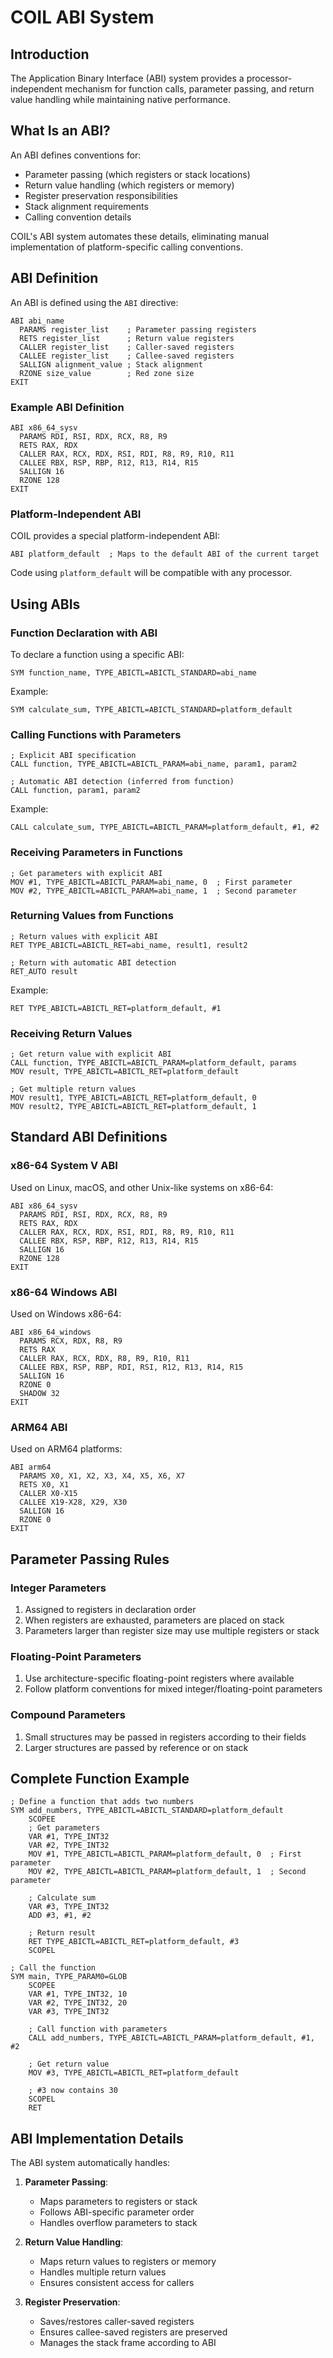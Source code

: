 # COIL ABI System

## Introduction

The Application Binary Interface (ABI) system provides a processor-independent mechanism for function calls, parameter passing, and return value handling while maintaining native performance.

## What Is an ABI?

An ABI defines conventions for:
- Parameter passing (which registers or stack locations)
- Return value handling (which registers or memory)
- Register preservation responsibilities
- Stack alignment requirements 
- Calling convention details

COIL's ABI system automates these details, eliminating manual implementation of platform-specific calling conventions.

## ABI Definition

An ABI is defined using the `ABI` directive:

```
ABI abi_name
  PARAMS register_list    ; Parameter passing registers
  RETS register_list      ; Return value registers
  CALLER register_list    ; Caller-saved registers
  CALLEE register_list    ; Callee-saved registers
  SALLIGN alignment_value ; Stack alignment
  RZONE size_value        ; Red zone size
EXIT
```

### Example ABI Definition

```
ABI x86_64_sysv
  PARAMS RDI, RSI, RDX, RCX, R8, R9
  RETS RAX, RDX
  CALLER RAX, RCX, RDX, RSI, RDI, R8, R9, R10, R11
  CALLEE RBX, RSP, RBP, R12, R13, R14, R15
  SALLIGN 16
  RZONE 128
EXIT
```

### Platform-Independent ABI

COIL provides a special platform-independent ABI:

```
ABI platform_default  ; Maps to the default ABI of the current target
```

Code using `platform_default` will be compatible with any processor.

## Using ABIs

### Function Declaration with ABI

To declare a function using a specific ABI:

```
SYM function_name, TYPE_ABICTL=ABICTL_STANDARD=abi_name
```

Example:
```
SYM calculate_sum, TYPE_ABICTL=ABICTL_STANDARD=platform_default
```

### Calling Functions with Parameters

```
; Explicit ABI specification
CALL function, TYPE_ABICTL=ABICTL_PARAM=abi_name, param1, param2

; Automatic ABI detection (inferred from function)
CALL function, param1, param2
```

Example:
```
CALL calculate_sum, TYPE_ABICTL=ABICTL_PARAM=platform_default, #1, #2
```

### Receiving Parameters in Functions

```
; Get parameters with explicit ABI
MOV #1, TYPE_ABICTL=ABICTL_PARAM=abi_name, 0  ; First parameter
MOV #2, TYPE_ABICTL=ABICTL_PARAM=abi_name, 1  ; Second parameter
```

### Returning Values from Functions

```
; Return values with explicit ABI
RET TYPE_ABICTL=ABICTL_RET=abi_name, result1, result2

; Return with automatic ABI detection
RET_AUTO result
```

Example:
```
RET TYPE_ABICTL=ABICTL_RET=platform_default, #1
```

### Receiving Return Values

```
; Get return value with explicit ABI
CALL function, TYPE_ABICTL=ABICTL_PARAM=platform_default, params
MOV result, TYPE_ABICTL=ABICTL_RET=platform_default

; Get multiple return values
MOV result1, TYPE_ABICTL=ABICTL_RET=platform_default, 0
MOV result2, TYPE_ABICTL=ABICTL_RET=platform_default, 1
```

## Standard ABI Definitions

### x86-64 System V ABI

Used on Linux, macOS, and other Unix-like systems on x86-64:

```
ABI x86_64_sysv
  PARAMS RDI, RSI, RDX, RCX, R8, R9
  RETS RAX, RDX
  CALLER RAX, RCX, RDX, RSI, RDI, R8, R9, R10, R11
  CALLEE RBX, RSP, RBP, R12, R13, R14, R15
  SALLIGN 16
  RZONE 128
EXIT
```

### x86-64 Windows ABI

Used on Windows x86-64:

```
ABI x86_64_windows
  PARAMS RCX, RDX, R8, R9
  RETS RAX
  CALLER RAX, RCX, RDX, R8, R9, R10, R11
  CALLEE RBX, RSP, RBP, RDI, RSI, R12, R13, R14, R15
  SALLIGN 16
  RZONE 0
  SHADOW 32
EXIT
```

### ARM64 ABI

Used on ARM64 platforms:

```
ABI arm64
  PARAMS X0, X1, X2, X3, X4, X5, X6, X7
  RETS X0, X1
  CALLER X0-X15
  CALLEE X19-X28, X29, X30
  SALLIGN 16
  RZONE 0
EXIT
```

## Parameter Passing Rules

### Integer Parameters

1. Assigned to registers in declaration order
2. When registers are exhausted, parameters are placed on stack
3. Parameters larger than register size may use multiple registers or stack

### Floating-Point Parameters

1. Use architecture-specific floating-point registers where available
2. Follow platform conventions for mixed integer/floating-point parameters

### Compound Parameters

1. Small structures may be passed in registers according to their fields
2. Larger structures are passed by reference or on stack

## Complete Function Example

```
; Define a function that adds two numbers
SYM add_numbers, TYPE_ABICTL=ABICTL_STANDARD=platform_default
    SCOPEE
    ; Get parameters
    VAR #1, TYPE_INT32
    VAR #2, TYPE_INT32
    MOV #1, TYPE_ABICTL=ABICTL_PARAM=platform_default, 0  ; First parameter
    MOV #2, TYPE_ABICTL=ABICTL_PARAM=platform_default, 1  ; Second parameter
    
    ; Calculate sum
    VAR #3, TYPE_INT32
    ADD #3, #1, #2
    
    ; Return result
    RET TYPE_ABICTL=ABICTL_RET=platform_default, #3
    SCOPEL

; Call the function
SYM main, TYPE_PARAM0=GLOB
    SCOPEE
    VAR #1, TYPE_INT32, 10
    VAR #2, TYPE_INT32, 20
    VAR #3, TYPE_INT32
    
    ; Call function with parameters
    CALL add_numbers, TYPE_ABICTL=ABICTL_PARAM=platform_default, #1, #2
    
    ; Get return value
    MOV #3, TYPE_ABICTL=ABICTL_RET=platform_default
    
    ; #3 now contains 30
    SCOPEL
    RET
```

## ABI Implementation Details

The ABI system automatically handles:

1. **Parameter Passing**: 
   - Maps parameters to registers or stack
   - Follows ABI-specific parameter order
   - Handles overflow parameters to stack

2. **Return Value Handling**:
   - Maps return values to registers or memory
   - Handles multiple return values
   - Ensures consistent access for callers

3. **Register Preservation**:
   - Saves/restores caller-saved registers
   - Ensures callee-saved registers are preserved
   - Manages the stack frame according to ABI